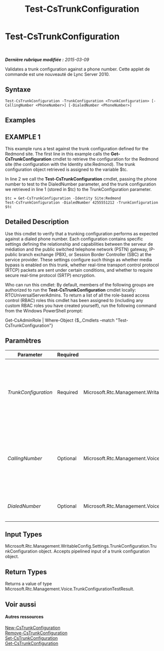﻿---
title: Test-CsTrunkConfiguration
TOCTitle: Test-CsTrunkConfiguration
ms:assetid: 07f2ef04-49aa-4857-b213-fa98506c0427
ms:mtpsurl: https://technet.microsoft.com/fr-fr/library/Gg398137(v=OCS.15)
ms:contentKeyID: 49296162
ms.date: 05/20/2016
mtps_version: v=OCS.15
ms.translationtype: HT
---

# Test-CsTrunkConfiguration

 

_**Dernière rubrique modifiée :** 2015-03-09_

Validates a trunk configuration against a phone number. Cette applet de commande est une nouveauté de Lync Server 2010.

## Syntaxe

    Test-CsTrunkConfiguration -TrunkConfiguration <TrunkConfiguration> [-CallingNumber <PhoneNumber>] [-DialedNumber <PhoneNumber>]

## Examples

## EXAMPLE 1

This example runs a test against the trunk configuration defined for the Redmond site. The first line in this example calls the **Get-CsTrunkConfiguration** cmdlet to retrieve the configuration for the Redmond site (the configuration with the Identity site:Redmond). The trunk configuration object retrieved is assigned to the variable $tc.

In line 2 we call the **Test-CsTrunkConfiguration** cmdlet, passing the phone number to test to the DialedNumber parameter, and the trunk configuration we retrieved in line 1 (stored in $tc) to the TrunkConfiguration parameter.

    $tc = Get-CsTrunkConfiguration -Identity Site:Redmond
    Test-CsTrunkConfiguration -DialedNumber 4255551212 -TrunkConfiguration $tc

## Detailed Description

Use this cmdlet to verify that a trunking configuration performs as expected against a dialed phone number. Each configuration contains specific settings defining the relationship and capabilities between the serveur de médiation and the public switched telephone network (PSTN) gateway, IP-public branch exchange (PBX), or Session Border Controller (SBC) at the service provider. These settings configure such things as whether media bypass is enabled on this trunk, whether real-time transport control protocol (RTCP) packets are sent under certain conditions, and whether to require secure real-time protocol (SRTP) encryption.

Who can run this cmdlet: By default, members of the following groups are authorized to run the **Test-CsTrunkConfiguration** cmdlet locally: RTCUniversalServerAdmins. To return a list of all the role-based access control (RBAC) roles this cmdlet has been assigned to (including any custom RBAC roles you have created yourself), run the following command from the Windows PowerShell prompt:

Get-CsAdminRole | Where-Object {$\_.Cmdlets –match "Test-CsTrunkConfiguration"}

## Paramètres


<table>
<colgroup>
<col style="width: 25%" />
<col style="width: 25%" />
<col style="width: 25%" />
<col style="width: 25%" />
</colgroup>
<thead>
<tr class="header">
<th>Parameter</th>
<th>Required</th>
<th>Type</th>
<th>Description</th>
</tr>
</thead>
<tbody>
<tr class="odd">
<td><p><em>TrunkConfiguration</em></p></td>
<td><p>Required</p></td>
<td><p>Microsoft.Rtc.Management.WritableConfig.Settings.TrunkConfiguration.TrunkConfiguration</p></td>
<td><p>A reference to a trunk configuration object against which to run the test. Trunk configuration objects can be retrieved by calling the <strong>Get-CsTrunkConfiguration</strong> cmdlet.</p></td>
</tr>
<tr class="even">
<td><p><em>CallingNumber</em></p></td>
<td><p>Optional</p></td>
<td><p>Microsoft.Rtc.Management.Voice.PhoneNumber</p></td>
<td><p>When specified, returns the matched outbound translation rules for the specified phone number. For example:</p>
<p>-CallingNumber &quot;tel:+14255551219&quot;</p></td>
</tr>
<tr class="odd">
<td><p><em>DialedNumber</em></p></td>
<td><p>Optional</p></td>
<td><p>Microsoft.Rtc.Management.Voice.PhoneNumber</p></td>
<td><p>The phone number against which to test the configuration.</p></td>
</tr>
</tbody>
</table>


## Input Types

Microsoft.Rtc.Management.WritableConfig.Settings.TrunkConfiguration.TrunkConfiguration object. Accepts pipelined input of a trunk configuration object.

## Return Types

Returns a value of type Microsoft.Rtc.Management.Voice.TrunkConfigurationTestResult.

## Voir aussi

#### Autres ressources

[New-CsTrunkConfiguration](new-cstrunkconfiguration.md)  
[Remove-CsTrunkConfiguration](remove-cstrunkconfiguration.md)  
[Set-CsTrunkConfiguration](set-cstrunkconfiguration.md)  
[Get-CsTrunkConfiguration](get-cstrunkconfiguration.md)

